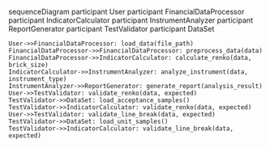 sequenceDiagram
    participant User
    participant FinancialDataProcessor
    participant IndicatorCalculator
    participant InstrumentAnalyzer
    participant ReportGenerator
    participant TestValidator
    participant DataSet

    User->>FinancialDataProcessor: load_data(file_path)
    FinancialDataProcessor->>FinancialDataProcessor: preprocess_data(data)
    FinancialDataProcessor->>IndicatorCalculator: calculate_renko(data, brick_size)
    IndicatorCalculator->>InstrumentAnalyzer: analyze_instrument(data, instrument_type)
    InstrumentAnalyzer->>ReportGenerator: generate_report(analysis_result)
    User->>TestValidator: validate_renko(data, expected)
    TestValidator->>DataSet: load_acceptance_samples()
    TestValidator->>IndicatorCalculator: validate_renko(data, expected)
    User->>TestValidator: validate_line_break(data, expected)
    TestValidator->>DataSet: load_unit_samples()
    TestValidator->>IndicatorCalculator: validate_line_break(data, expected)